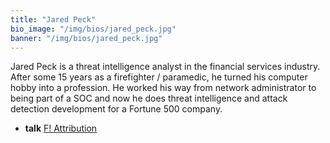 ```yaml
---
title: "Jared Peck"
bio_image: "/img/bios/jared_peck.jpg"
banner: "/img/bios/jared_peck.jpg"
---
```


Jared Peck is a threat intelligence analyst in the financial services industry. After some 15 years as a firefighter / paramedic, he turned his computer hobby into a profession. He worked his way from network administrator to being part of a SOC and now he does threat intelligence and attack detection development for a Fortune 500 company.

* **talk** [F! Attribution](/talk/f_attribution)

